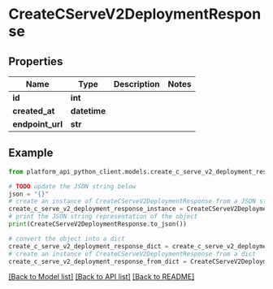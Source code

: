 # CreateCServeV2DeploymentResponse


## Properties

Name | Type | Description | Notes
------------ | ------------- | ------------- | -------------
**id** | **int** |  | 
**created_at** | **datetime** |  | 
**endpoint_url** | **str** |  | 

## Example

```python
from platform_api_python_client.models.create_c_serve_v2_deployment_response import CreateCServeV2DeploymentResponse

# TODO update the JSON string below
json = "{}"
# create an instance of CreateCServeV2DeploymentResponse from a JSON string
create_c_serve_v2_deployment_response_instance = CreateCServeV2DeploymentResponse.from_json(json)
# print the JSON string representation of the object
print(CreateCServeV2DeploymentResponse.to_json())

# convert the object into a dict
create_c_serve_v2_deployment_response_dict = create_c_serve_v2_deployment_response_instance.to_dict()
# create an instance of CreateCServeV2DeploymentResponse from a dict
create_c_serve_v2_deployment_response_from_dict = CreateCServeV2DeploymentResponse.from_dict(create_c_serve_v2_deployment_response_dict)
```
[[Back to Model list]](../README.md#documentation-for-models) [[Back to API list]](../README.md#documentation-for-api-endpoints) [[Back to README]](../README.md)


